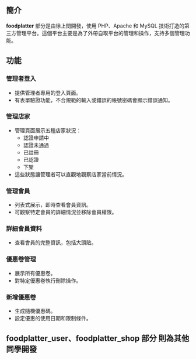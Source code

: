 ## 簡介
**foodplatter** 部分是由徐上閔開發，使用 PHP、Apache 和 MySQL 技術打造的第三方管理平台。這個平台主要是為了外帶自取平台的管理和操作，支持多個管理功能。

## 功能

### 管理者登入
- 提供管理者專用的登入頁面。
- 有表單驗證功能，不合規範的輸入或錯誤的帳號密碼會顯示錯誤通知。

### 管理店家
- 管理頁面展示五種店家狀況：
  - 認證申請中
  - 認證未通過
  - 已註冊
  - 已認證
  - 下架
- 這些狀態讓管理者可以直觀地觀察店家當前情況。

### 管理會員
- 列表式展示，即時查看會員資訊。
- 可觀察特定會員的詳細情況並移除會員權限。

### 詳細會員資料
- 查看會員的完整資訊，包括大頭貼。

### 優惠卷管理
- 展示所有優惠卷。
- 對特定優惠卷執行刪除操作。

### 新增優惠卷
- 生成隨機優惠碼。
- 設定優惠的使用日期和限制條件。


## **foodplatter_user、foodplatter_shop** 部分 則為其他同學開發

